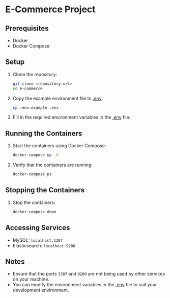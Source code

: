 # E-Commerce Project

## Prerequisites

- Docker
- Docker Compose

## Setup

1. Clone the repository:

    ```sh
    git clone <repository-url>
    cd e-commerce
    ```

2. Copy the example environment file to [.env](http://_vscodecontentref_/2):

    ```sh
    cp .env.example .env
    ```

3. Fill in the required environment variables in the [.env](http://_vscodecontentref_/3) file:

## Running the Containers

1. Start the containers using Docker Compose:

    ```sh
    docker-compose up -d
    ```

2. Verify that the containers are running:

    ```sh
    docker-compose ps
    ```

## Stopping the Containers

1. Stop the containers:

    ```sh
    docker-compose down
    ```

## Accessing Services

- MySQL: `localhost:3307`
- Elasticsearch: `localhost:9200`

## Notes

- Ensure that the ports `3307` and `9200` are not being used by other services on your machine.
- You can modify the environment variables in the [.env](http://_vscodecontentref_/4) file to suit your development environment.
